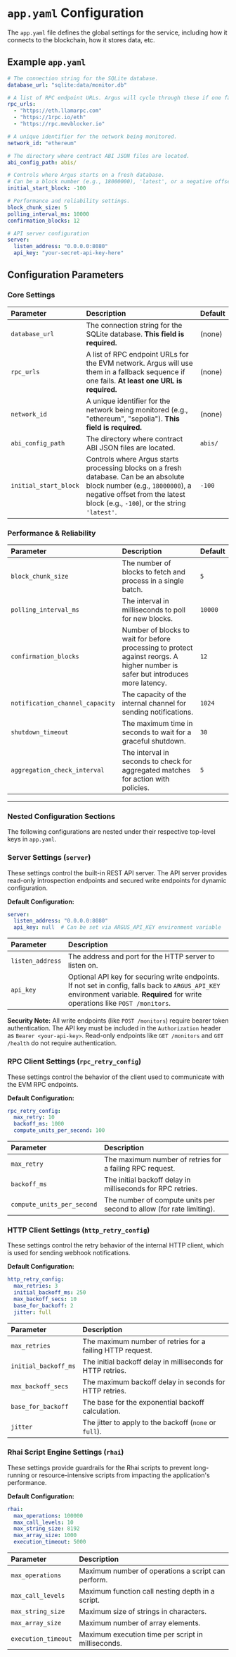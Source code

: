 # `app.yaml` Configuration

The `app.yaml` file defines the global settings for the service, including how it connects to the blockchain, how it stores data, etc.

## Example `app.yaml`

```yaml
# The connection string for the SQLite database.
database_url: "sqlite:data/monitor.db"

# A list of RPC endpoint URLs. Argus will cycle through these if one fails.
rpc_urls:
  - "https://eth.llamarpc.com"
  - "https://1rpc.io/eth"
  - "https://rpc.mevblocker.io"

# A unique identifier for the network being monitored.
network_id: "ethereum"

# The directory where contract ABI JSON files are located.
abi_config_path: abis/

# Controls where Argus starts on a fresh database.
# Can be a block number (e.g., 18000000), 'latest', or a negative offset (e.g., -100).
initial_start_block: -100

# Performance and reliability settings.
block_chunk_size: 5
polling_interval_ms: 10000
confirmation_blocks: 12

# API server configuration
server:
  listen_address: "0.0.0.0:8080"
  api_key: "your-secret-api-key-here"
```

## Configuration Parameters

### Core Settings

| Parameter | Description | Default |
| :--- | :--- | :--- |
| `database_url` | The connection string for the SQLite database. **This field is required.** | (none) |
| `rpc_urls` | A list of RPC endpoint URLs for the EVM network. Argus will use them in a fallback sequence if one fails. **At least one URL is required.** | (none) |
| `network_id` | A unique identifier for the network being monitored (e.g., "ethereum", "sepolia"). **This field is required.** | (none) |
| `abi_config_path` | The directory where contract ABI JSON files are located. | `abis/` |
| `initial_start_block` | Controls where Argus starts processing blocks on a fresh database. Can be an absolute block number (e.g., `18000000`), a negative offset from the latest block (e.g., `-100`), or the string `'latest'`. | `-100` |

### Performance & Reliability

| Parameter | Description | Default |
| :--- | :--- | :--- |
| `block_chunk_size` | The number of blocks to fetch and process in a single batch. | `5` |
| `polling_interval_ms` | The interval in milliseconds to poll for new blocks. | `10000` |
| `confirmation_blocks` | Number of blocks to wait for before processing to protect against reorgs. A higher number is safer but introduces more latency. | `12` |
| `notification_channel_capacity` | The capacity of the internal channel for sending notifications. | `1024` |
| `shutdown_timeout` | The maximum time in seconds to wait for a graceful shutdown. | `30` |
| `aggregation_check_interval` | The interval in seconds to check for aggregated matches for action with policies. | `5` |

---

### Nested Configuration Sections

The following configurations are nested under their respective top-level keys in `app.yaml`.

### Server Settings (`server`)

These settings control the built-in REST API server. The API server provides read-only introspection endpoints and secured write endpoints for dynamic configuration.

**Default Configuration:**
```yaml
server:
  listen_address: "0.0.0.0:8080"
  api_key: null  # Can be set via ARGUS_API_KEY environment variable
```

| Parameter | Description |
| :--- | :--- |
| `listen_address` | The address and port for the HTTP server to listen on. |
| `api_key` | Optional API key for securing write endpoints. If not set in config, falls back to `ARGUS_API_KEY` environment variable. **Required** for write operations like `POST /monitors`. |

**Security Note:** All write endpoints (like `POST /monitors`) require bearer token authentication. The API key must be included in the `Authorization` header as `Bearer <your-api-key>`. Read-only endpoints like `GET /monitors` and `GET /health` do not require authentication.

### RPC Client Settings (`rpc_retry_config`)

These settings control the behavior of the client used to communicate with the EVM RPC endpoints.

**Default Configuration:**
```yaml
rpc_retry_config:
  max_retry: 10
  backoff_ms: 1000
  compute_units_per_second: 100
```

| Parameter | Description |
| :--- | :--- |
| `max_retry` | The maximum number of retries for a failing RPC request. |
| `backoff_ms` | The initial backoff delay in milliseconds for RPC retries. |
| `compute_units_per_second` | The number of compute units per second to allow (for rate limiting). |

### HTTP Client Settings (`http_retry_config`)

These settings control the retry behavior of the internal HTTP client, which is used for sending webhook notifications.

**Default Configuration:**
```yaml
http_retry_config:
  max_retries: 3
  initial_backoff_ms: 250
  max_backoff_secs: 10
  base_for_backoff: 2
  jitter: full
```

| Parameter | Description |
| :--- | :--- |
| `max_retries` | The maximum number of retries for a failing HTTP request. |
| `initial_backoff_ms` | The initial backoff delay in milliseconds for HTTP retries. |
| `max_backoff_secs` | The maximum backoff delay in seconds for HTTP retries. |
| `base_for_backoff` | The base for the exponential backoff calculation. |
| `jitter` | The jitter to apply to the backoff (`none` or `full`). |

### Rhai Script Engine Settings (`rhai`)

These settings provide guardrails for the Rhai scripts to prevent long-running or resource-intensive scripts from impacting the application's performance.

**Default Configuration:**
```yaml
rhai:
  max_operations: 100000
  max_call_levels: 10
  max_string_size: 8192
  max_array_size: 1000
  execution_timeout: 5000
```

| Parameter | Description |
| :--- | :--- |
| `max_operations` | Maximum number of operations a script can perform. |
| `max_call_levels` | Maximum function call nesting depth in a script. |
| `max_string_size` | Maximum size of strings in characters. |
| `max_array_size` | Maximum number of array elements. |
| `execution_timeout` | Maximum execution time per script in milliseconds. |
